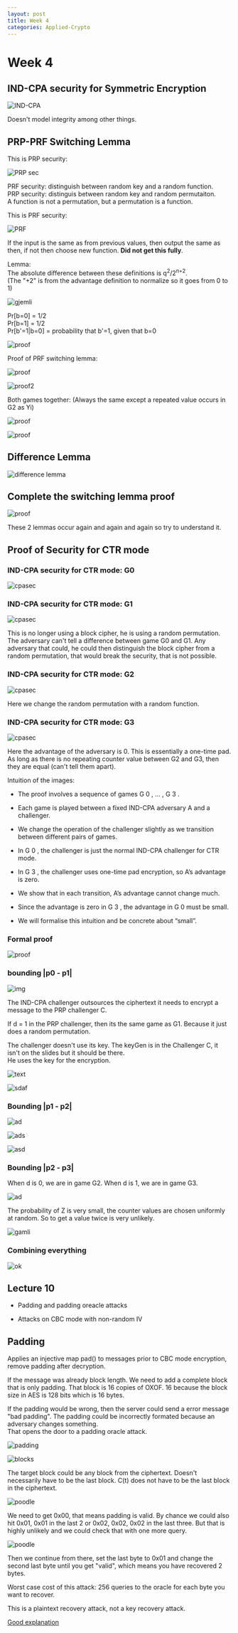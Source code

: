 ```yaml
---
layout: post
title: Week 4
categories: Applied-Crypto
---
```


# Week 4

## IND-CPA security for Symmetric Encryption

![IND-CPA](https://i.imgur.com/IyJBJZZ.png)  

Doesn't model integrity among other things.  

## PRP-PRF Switching Lemma

This is PRP security:  

![PRP sec](https://i.imgur.com/S65lMkX.png)

PRF security: distinguish between random key and a random function.  
PRP security: distinguis between random key and random permutaiton.  
A function is not a permutation, but a permutation is a function.  

This is PRF security:  

![PRF](https://i.imgur.com/8Jtu0E2.png)  

If the input is the same as from previous values, then output the same as then, if not then choose new function. **Did not get this fully**.

Lemma:  
The absolute difference between these definitions is q<sup>2</sup>/2<sup>n+2</sup>.  
(The "+2" is from the advantage definition to normalize so it goes from 0 to 1)  

![gjemli](https://i.imgur.com/C6E870p.png)  

Pr[b=0] = 1/2  
Pr[b=1] = 1/2  
Pr[b'=1|b=0] = probability that b'=1, given that b=0  

![proof](http://i.imgur.com/SsUZuDN.png)  

Proof of PRF switching lemma:  

![proof](https://i.imgur.com/z6AcDyd.png)  

![proof2](https://i.imgur.com/LgdN3Hb.png)  

Both games together: (Always the same except a repeated value occurs in G2 as Yi)  

![proof](https://i.imgur.com/63mVMUX.png)  

![proof](https://i.imgur.com/Osdvbxh.png)

## Difference Lemma

![difference lemma](https://i.imgur.com/4zzzb0y.png)  

## Complete the switching lemma proof

![proof](https://i.imgur.com/wDEex5P.png)

These 2 lemmas occur again and again and again so try to understand it.  

## Proof of Security for CTR mode

### IND-CPA security for CTR mode: G0

![cpasec](https://i.imgur.com/v4EhVWP.png)

### IND-CPA security for CTR mode: G1

![cpasec](http://i.imgur.com/rVopVZu.png)

This is no longer using a block cipher, he is using a random permutation. The adversary can't tell a difference between game G0 and G1. Any adversary that could, he could then distinguish the block cipher from a random permutation, that would break the security, that is not possible. 

### IND-CPA security for CTR mode: G2

![cpasec](https://i.imgur.com/b7De2n4.png)

Here we change the random permutation with a random function.

### IND-CPA security for CTR mode: G3

![cpasec](https://i.imgur.com/5oLV3A3.png)

Here the advantage of the adversary is 0. This is essentially a one-time pad.  
As long as there is no repeating counter value between G2 and G3, then they are equal (can't tell them apart).  

Intuition of the images:  

* The proof involves a sequence of games G 0 , ... , G 3 .

* Each game is played between a fixed IND-CPA adversary A and a
challenger.

* We change the operation of the challenger slightly as we transition
between different pairs of games.

* In G 0 , the challenger is just the normal IND-CPA challenger for CTR mode.

* In G 3 , the challenger uses one-time pad encryption, so A’s advantage is zero.

* We show that in each transition, A’s advantage cannot change much.

* Since the advantage is zero in G 3 , the advantage in G 0 must be small.

* We will formalise this intuition and be concrete about “small”.

### Formal proof

![proof](https://i.imgur.com/V33U2U5.png)

### bounding |p0 - p1|

![img](https://i.imgur.com/Il8bJSc.png)  

The IND-CPA challenger outsources the ciphertext it needs to encrypt a message to the PRP challenger C.  

If d = 1 in the PRP challenger, then its the same game as G1. Because it just does a random permutation.  

The challenger doesn't use its key. The keyGen is in the Challenger C, it isn't on the slides but it should be there.  
He uses the key for the encryption.  

![text](https://i.imgur.com/aOFdnge.png)  

![sdaf](https://i.imgur.com/77hPKk5.png)

### Bounding |p1 - p2|

![ad](https://i.imgur.com/ereAnzS.png)

![ads](https://i.imgur.com/PKmlGpY.png)

![asd](https://i.imgur.com/G0Y2rU9.png)

### Bounding |p2 - p3|

When d is 0, we are in game G2.
When d is 1, we are in game G3.

![ad](https://i.imgur.com/zpiiSxh.png)  

The probability of Z is very small, the counter values are chosen uniformly at random. So to get a value twice is very unlikely.

![gamli](https://i.imgur.com/EvdjmJt.png)

### Combining everything

![ok](https://i.imgur.com/oBZK3p3.png)

## Lecture 10

* Padding and padding oreacle attacks

* Attacks on CBC mode with non-random IV

## Padding

Applies an injective map pad() to messages prior to CBC mode encryption, remove padding after decryption.  

If the message was already block length. We need to add a complete block that is only padding. That block is 16 copies of OXOF. 16 because the block size in AES is 128 bits which is 16 bytes.  

If the padding would be wrong, then the server could send a error message "bad padding". The padding could be incorrectly formated because an adversary changes something.  
That opens the door to a padding oracle attack.  

![padding](https://i.imgur.com/IkNbPYT.png)

![blocks](https://i.imgur.com/RMm27yZ.png)

The target block could be any block from the ciphertext. Doesn't necessarily have to be the last block. C(t) does not have to be the last block in the ciphertext.  

![poodle](https://i.imgur.com/FvpzpLA.png)  

We need to get 0x00, that means padding is valid. By chance we could also hit 0x01, 0x01 in the last 2 or 0x02, 0x02, 0x02 in the last three. But that is highly unlikely and we could check that with one more query.  

![poodle](https://i.imgur.com/lf5JPb9.png)  

Then we continue from there, set the last byte to 0x01 and change the second last byte until you get "valid", which means you have recovered 2 bytes.

Worst case cost of this attack: 256 queries to the oracle for each byte you want to recover.  

This is a plaintext recovery attack, not a key recovery attack.

[Good explanation](https://robertheaton.com/2013/07/29/padding-oracle-attack/)